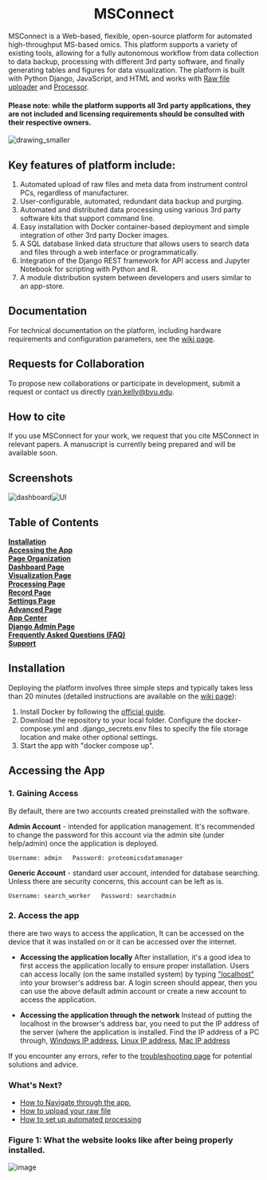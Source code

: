 <h1 style="text-align: center;">
MSConnect
</h1>

MSConnect is a Web-based, flexible, open-source platform for automated high-throughput MS-based omics. This platform supports a variety of existing tools, allowing for a fully autonomous workflow from data collection to data backup, processing with different 3rd party software, and finally generating tables and figures for data visualization. The platform is built with Python Django, JavaScript, and HTML and works with [Raw file uploader](https://github.com/RTKlab-BYU/Raw_File_Uploader) and [Processor](https://github.com/RTKlab-BYU/Proteomics_Data_Processor). 

<h4>Please note: while the platform supports all 3rd party applications, they are not included and licensing requirements should be consulted with their respective owners.</h4>

![drawing_smaller](https://user-images.githubusercontent.com/77813931/217049351-eab79f9a-9c97-4c17-9ed8-cfb0f9bd660d.png)


## Key features of platform include:
1. Automated upload of raw files and meta data from instrument control PCs, regardless of manufacturer.
2. User-configurable, automated, redundant data backup and purging. 
3. Automated and distributed data processing using various 3rd party software kits that support command line. 
4. Easy installation with Docker container-based deployment and simple integration of other 3rd party Docker images.
5. A SQL database linked data structure that allows users to search data and files through a web interface or programmatically.
6. Integration of the Django REST framework for API access and Jupyter Notebook for scripting with Python and R. 
7. A module distribution system between developers and users similar to an app-store.


## Documentation
For technical documentation on the platform, including hardware requirements and configuration parameters, see the [wiki page](https://github.com/RTKlab-BYU/Proteomic-Data-Manager/wiki).


## Requests for Collaboration
To propose new collaborations or participate in development, submit a request or contact us directly ryan.kelly@byu.edu.


## How to cite
If you use MSConnect for your work, we request that you cite MSConnect in relevant papers. A manuscript is currently being prepared and will be available soon.


## Screenshots
![dashboard](https://user-images.githubusercontent.com/77813931/217036159-7bcc1e1c-e11c-4495-8cf7-ee797b3c83f7.PNG)![UI](https://user-images.githubusercontent.com/77813931/217036175-6988f010-5114-4f1d-aa2f-5f0e1bf532a1.PNG)


## Table of Contents
**[Installation](#installation)**<br>
**[Accessing the App](#access-app)**<br>
**[Page Organization](#raw-data-formats)**<br>
**[Dashboard Page](#spectral-library-formats)**<br>
**[Visualization Page](#output)**<br>
**[Processing Page](#library-free-search)**<br>
**[Record Page](#creation-of-spectral-libraries)**<br>
**[Settings Page](#match-between-runs)**<br>
**[Advanced Page](#changing-default-settings)**<br>
**[App Center](#command-line-tool)**<br>
**[Django Admin Page](#visualisation)**<br>
**[Frequently Asked Questions (FAQ)](#automated-pipelines)**<br>
**[Support](#ptms-and-peptidoforms)**<br>


## <a id="installation">Installation</a>
Deploying the platform involves three simple steps and typically takes less than 20 minutes (detailed instructions are available on the [wiki page](https://github.com/RTKlab-BYU/MSConnect/wiki/Installation)):
 1. Install Docker by following the [official guide](https://docs.docker.com/compose/install/).
 2. Download the repository to your local folder. Configure the docker-compose.yml and .django_secrets.env files to specify the file storage location and make other optional settings.
 3. Start the app with "docker compose up".


## <a id="access-app">Accessing the App</a>
### 1. Gaining Access
By default, there are two accounts created preinstalled with the software.

**Admin Account** - intended for application management. It's recommended to change the password for this account via the admin site (under help/admin) once the application is deployed.
```
Username: admin   Password: proteomicsdatamanager
```
**Generic Account** - standard user account, intended for database searching. Unless there are security concerns, this account can be left as is.
```
Username: search_worker   Password: searchadmin
```
### 2. Access the app
there are two ways to access the application, It can be accessed on the device that it was installed on or it can be accessed over the internet.

* **Accessing the application locally**
     After installation, it's a good idea to first access the application locally to ensure proper installation. Users can access locally (on the same installed system) by typing ["localhost"](http://localhost/) into your browser's address bar. A login screen should appear, then you can use the above default admin account or create a new account to access the application.
   
* **Accessing the application through the network**
     Instead of putting the localhost in the browser's address bar, you need to put the IP address of the server (where the application is installed. Find the IP address of a PC through, [Windows IP address](https://support.microsoft.com/en-us/windows/find-your-ip-address-in-windows-f21a9bbc-c582-55cd-35e0-73431160a1b9), [Linux IP address](https://www.abstractapi.com/guides/linux-get-ip-address), [Mac IP address](https://www.wikihow.com/Find-Your-IP-Address-on-a-Mac)

If you encounter any errors, refer to the [troubleshooting page](https://github.com/RTKlab-BYU/Proteomic-Data-Manager/wiki/Troubleshootings) for potential solutions and advice.


### What's Next? 
* [How to Navigate through the app](https://github.com/RTKlab-BYU/Proteomic-Data-Manager/wiki/Page-Organization),
* [How to upload your raw file](https://github.com/RTKlab-BYU/Raw_File_Uploader/wiki)
* [How to set up automated processing](https://github.com/RTKlab-BYU/Raw_File_Uploader/wiki/How-to-set-up-Auto%E2%80%90Uploading)

### Figure 1: What the website looks like after being properly installed.
![image](https://github.com/RTKlab-BYU/Proteomic-Data-Manager/assets/77813931/418ba6d7-1bf1-450d-bcdd-c88c0f87eb65)
 
